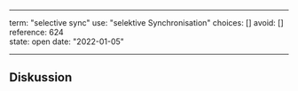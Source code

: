 
---
term:      "selective sync"
use:       "selektive Synchronisation"
choices:   []
avoid:     []
reference: 624        
state:     open
date:      "2022-01-05"

---

## Diskussion


